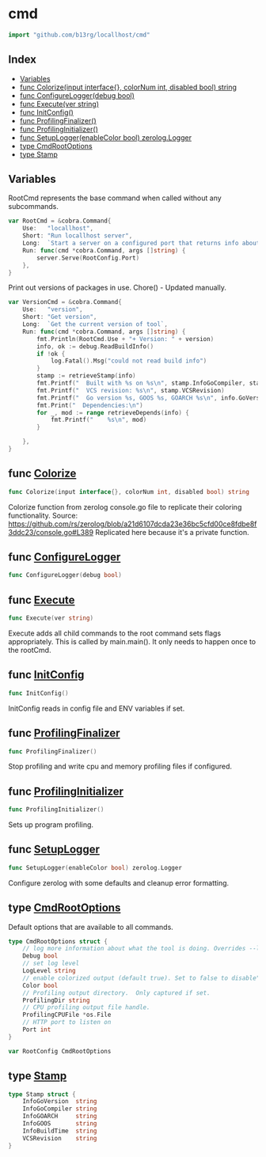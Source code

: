 # cmd

```go
import "github.com/b13rg/locallhost/cmd"
```

## Index

- [Variables](<#variables>)
- [func Colorize\(input interface\{\}, colorNum int, disabled bool\) string](<#Colorize>)
- [func ConfigureLogger\(debug bool\)](<#ConfigureLogger>)
- [func Execute\(ver string\)](<#Execute>)
- [func InitConfig\(\)](<#InitConfig>)
- [func ProfilingFinalizer\(\)](<#ProfilingFinalizer>)
- [func ProfilingInitializer\(\)](<#ProfilingInitializer>)
- [func SetupLogger\(enableColor bool\) zerolog.Logger](<#SetupLogger>)
- [type CmdRootOptions](<#CmdRootOptions>)
- [type Stamp](<#Stamp>)


## Variables

<a name="RootCmd"></a>RootCmd represents the base command when called without any subcommands.

```go
var RootCmd = &cobra.Command{
    Use:   "locallhost",
    Short: "Run locallhost server",
    Long:  `Start a server on a configured port that returns info about https requests.`,
    Run: func(cmd *cobra.Command, args []string) {
        server.Serve(RootConfig.Port)
    },
}
```

<a name="VersionCmd"></a>Print out versions of packages in use. Chore\(\) \- Updated manually.

```go
var VersionCmd = &cobra.Command{
    Use:   "version",
    Short: "Get version",
    Long:  `Get the current version of tool`,
    Run: func(cmd *cobra.Command, args []string) {
        fmt.Println(RootCmd.Use + "+ Version: " + version)
        info, ok := debug.ReadBuildInfo()
        if !ok {
            log.Fatal().Msg("could not read build info")
        }
        stamp := retrieveStamp(info)
        fmt.Printf("  Built with %s on %s\n", stamp.InfoGoCompiler, stamp.InfoBuildTime)
        fmt.Printf("  VCS revision: %s\n", stamp.VCSRevision)
        fmt.Printf("  Go version %s, GOOS %s, GOARCH %s\n", info.GoVersion, stamp.InfoGOOS, stamp.InfoGOARCH)
        fmt.Print("  Dependencies:\n")
        for _, mod := range retrieveDepends(info) {
            fmt.Printf("    %s\n", mod)
        }

    },
}
```

<a name="Colorize"></a>
## func [Colorize](<https://github.com:b13rg/locallhost/blob/main/cmd/logging.go#L67>)

```go
func Colorize(input interface{}, colorNum int, disabled bool) string
```

Colorize function from zerolog console.go file to replicate their coloring functionality. Source: https://github.com/rs/zerolog/blob/a21d6107dcda23e36bc5cfd00ce8fdbe8f3ddc23/console.go#L389 Replicated here because it's a private function.

<a name="ConfigureLogger"></a>
## func [ConfigureLogger](<https://github.com:b13rg/locallhost/blob/main/cmd/logging.go#L12>)

```go
func ConfigureLogger(debug bool)
```



<a name="Execute"></a>
## func [Execute](<https://github.com:b13rg/locallhost/blob/main/cmd/root.go#L35>)

```go
func Execute(ver string)
```

Execute adds all child commands to the root command sets flags appropriately. This is called by main.main\(\). It only needs to happen once to the rootCmd.

<a name="InitConfig"></a>
## func [InitConfig](<https://github.com:b13rg/locallhost/blob/main/cmd/root.go#L85>)

```go
func InitConfig()
```

InitConfig reads in config file and ENV variables if set.

<a name="ProfilingFinalizer"></a>
## func [ProfilingFinalizer](<https://github.com:b13rg/locallhost/blob/main/cmd/root.go#L101>)

```go
func ProfilingFinalizer()
```

Stop profiling and write cpu and memory profiling files if configured.

<a name="ProfilingInitializer"></a>
## func [ProfilingInitializer](<https://github.com:b13rg/locallhost/blob/main/cmd/root.go#L126>)

```go
func ProfilingInitializer()
```

Sets up program profiling.

<a name="SetupLogger"></a>
## func [SetupLogger](<https://github.com:b13rg/locallhost/blob/main/cmd/logging.go#L38>)

```go
func SetupLogger(enableColor bool) zerolog.Logger
```

Configure zerolog with some defaults and cleanup error formatting.

<a name="CmdRootOptions"></a>
## type [CmdRootOptions](<https://github.com:b13rg/locallhost/blob/main/cmd/root.go#L44-L57>)

Default options that are available to all commands.

```go
type CmdRootOptions struct {
    // log more information about what the tool is doing. Overrides --loglevel
    Debug bool
    // set log level
    LogLevel string
    // enable colorized output (default true). Set to false to disable")
    Color bool
    // Profiling output directory.  Only captured if set.
    ProfilingDir string
    // CPU profiling output file handle.
    ProfilingCPUFile *os.File
    // HTTP port to listen on
    Port int
}
```

<a name="RootConfig"></a>

```go
var RootConfig CmdRootOptions
```

<a name="Stamp"></a>
## type [Stamp](<https://github.com:b13rg/locallhost/blob/main/cmd/version.go#L14-L21>)



```go
type Stamp struct {
    InfoGoVersion  string
    InfoGoCompiler string
    InfoGOARCH     string
    InfoGOOS       string
    InfoBuildTime  string
    VCSRevision    string
}
```
